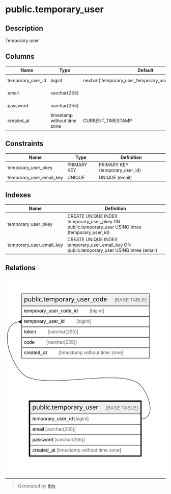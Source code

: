 # public.temporary_user

## Description

Temporary user

## Columns

| Name              | Type                        | Default                                                   | Nullable | Children                                                    | Parents | Comment           |
| ----------------- | --------------------------- | --------------------------------------------------------- | -------- | ----------------------------------------------------------- | ------- | ----------------- |
| temporary_user_id | bigint                      | nextval('temporary_user_temporary_user_id_seq'::regclass) | false    | [public.temporary_user_code](public.temporary_user_code.md) |         | Temporary user ID |
| email             | varchar(255)                |                                                           | false    |                                                             |         | Email address     |
| password          | varchar(255)                |                                                           | false    |                                                             |         | Hashed password   |
| created_at        | timestamp without time zone | CURRENT_TIMESTAMP                                         | false    |                                                             |         | Create date       |

## Constraints

| Name                     | Type        | Definition                      |
| ------------------------ | ----------- | ------------------------------- |
| temporary_user_pkey      | PRIMARY KEY | PRIMARY KEY (temporary_user_id) |
| temporary_user_email_key | UNIQUE      | UNIQUE (email)                  |

## Indexes

| Name                     | Definition                                                                                       |
| ------------------------ | ------------------------------------------------------------------------------------------------ |
| temporary_user_pkey      | CREATE UNIQUE INDEX temporary_user_pkey ON public.temporary_user USING btree (temporary_user_id) |
| temporary_user_email_key | CREATE UNIQUE INDEX temporary_user_email_key ON public.temporary_user USING btree (email)        |

## Relations

![er](public.temporary_user.svg)

---

> Generated by [tbls](https://github.com/k1LoW/tbls)
